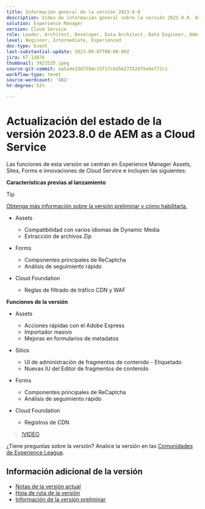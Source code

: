 ```yaml
---
title: Información general de la versión 2023-8-0
description: Vídeo de información general sobre la versión 2023.8.0. de Adobe Experience Manager as a Cloud Service
solution: Experience Manager
version: Cloud Service
role: Leader, Architect, Developer, Data Architect, Data Engineer, Admin, User
level: Beginner, Intermediate, Experienced
doc-type: Event
last-substantial-update: 2023-09-07T00:00:00Z
jira: KT-13876
thumbnail: 3423535.jpeg
source-git-commit: aa5a4e33d739dc33f17c6d5627552df5e0e772c1
workflow-type: tm+mt
source-wordcount: '161'
ht-degree: 52%

---
```



# Actualización del estado de la versión 2023.8.0 de AEM as a Cloud Service

Las funciones de esta versión se centran en Experience Manager Assets, Sites, Forms e innovaciones de Cloud Service e incluyen las siguientes:

**Características previas al lanzamiento**

>[!TIP]
>
>[Obtenga más información sobre la versión preliminar y cómo habilitarla.](https://experienceleague.adobe.com/docs/experience-manager-cloud-service/content/release-notes/prerelease.html?lang=es)

* Assets
   * Compatibilidad con varios idiomas de Dynamic Media
   * Extracción de archivos Zip

* Forms
   * Componentes principales de ReCaptcha
   * Análisis de seguimiento rápido

* Cloud Foundation
   * Reglas de filtrado de tráfico CDN y WAF

**Funciones de la versión**

* Assets
   * Acciones rápidas con el Adobe Express
   * Importador masivo
   * Mejoras en formularios de metadatos

* Sitios
   * UI de administración de fragmentos de contenido - Etiquetado
   * Nuevas IU del Editor de fragmentos de contenido

* Forms
   * Componentes principales de ReCaptcha
   * Análisis de seguimiento rápido

* Cloud Foundation
   * Registros de CDN

>[!VIDEO](https://video.tv.adobe.com/v/3423535/?learn=on)

¿Tiene preguntas sobre la versión?  Analice la versión en las [Comunidades de Experience League](https://adobe.ly/3syyBwe).

## Información adicional de la versión

* [Notas de la versión actual](https://experienceleague.adobe.com/docs/experience-manager-cloud-service/content/release-notes/home.html?lang=es)
* [Hoja de ruta de la versión](https://experienceleague.adobe.com/docs/experience-manager-release-information/aem-release-updates/update-releases-roadmap.html?lang=es)
* [Información de la versión preliminar](https://experienceleague.adobe.com/docs/experience-manager-cloud-service/content/release-notes/prerelease.html?lang=es)